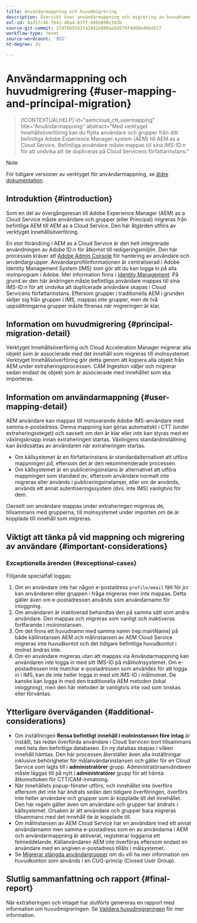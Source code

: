 ```yaml
---
title: Användarmappning och huvudmigrering
description: Översikt över användarmappning och migrering av huvudnamn på AEM as a Cloud Service.
exl-id: 4a35fc46-f641-46a4-b3ff-080d090c593b
source-git-commit: 2fdfb65543fa2942e809aa5d379f4000e40bd517
workflow-type: tm+mt
source-wordcount: '952'
ht-degree: 2%

---
```


# Användarmappning och huvudmigrering {#user-mapping-and-principal-migration}

>[!CONTEXTUALHELP]
>id="aemcloud_ctt_usermapping"
>title="Användarmappning"
>abstract="Med verktyget Innehållsöverföring kan du flytta användare och grupper från ditt befintliga Adobe Experience Manager-system (AEM) till AEM as a Cloud Service. Befintliga användare måste mappas till sina IMS-ID:n för att undvika att de dupliceras på Cloud Servicens författarinstans."

>[!NOTE]
>För tidigare versioner av verktyget för användarmappning, se [äldre dokumentation](/help/journey-migration/content-transfer-tool/user-mapping-tool-legacy/considerations-user-mapping-tool-legacy.md).

## Introduktion {#introduction}

Som en del av övergångsresan till Adobe Experience Manager (AEM) as a Cloud Service måste användare och grupper (eller Principal) migreras från befintliga AEM till AEM as a Cloud Service. Den här åtgärden utförs av verktyget Innehållsöverföring.

En stor förändring i AEM as a Cloud Service är den helt integrerade användningen av Adobe ID:n för åtkomst till redigeringsmiljön. Den här processen kräver att [Adobe Admin Console](https://helpx.adobe.com/enterprise/using/admin-console.html) för hantering av användare och användargrupper. Användarprofilinformationen är centraliserad i Adobe Identity Management System (IMS) som gör att du kan logga in på alla molnprogram i Adobe. Mer information finns i [Identity Management](https://experienceleague.adobe.com/docs/experience-manager-cloud-service/content/overview/what-is-new-and-different.html#identity-management). På grund av den här ändringen måste befintliga användare mappas till sina IMS-ID:n för att undvika att duplicerade användare skapas i Cloud Servicens författarinstans. Eftersom grupper i traditionella AEM i grunden skiljer sig från grupper i IMS, mappas inte grupper, men de två uppsättningarna grupper måste förenas när migreringen är klar.

## Information om huvudmigrering {#principal-migration-detail}

Verktyget Innehållsöverföring och Cloud Acceleration Manager migrerar alla objekt som är associerade med det innehåll som migreras till molnsystemet.  Verktyget Innehållsöverföring gör detta genom att kopiera alla objekt från AEM under extraheringsprocessen.  CAM Ingestion väljer och migrerar sedan endast de objekt som är associerade med innehållet som ska importeras.

## Information om användarmappning {#user-mapping-detail}

AEM användare kan mappas till motsvarande Adobe IMS-användare med samma e-postadress.  Denna mappning kan göras automatiskt i CTT (under extraheringssteget) och oavsett om den är klar eller inte kan styras med en växlingsknapp innan extraheringen startas. Växlingens standardinställning kan åsidosättas av användaren när extraheringen startas.

* Om källsystemet är en författarinstans är standardalternativet att utföra mappningen _på_, eftersom det är den rekommenderade processen.
* Om källsystemet är en publiceringsinstans är alternativet att utföra mappningen som standard _av_, eftersom användare normalt inte migreras eller används i publiceringsinstanser, eller om de används, används ett annat autentiseringssystem (dvs. inte IMS) vanligtvis för dem.

Oavsett om användare mappas under extraheringen migreras de, tillsammans med grupperna, till molnsystemet under importen om de är kopplade till innehåll som migreras.

## Viktigt att tänka på vid mappning och migrering av användare {#important-considerations}

### Exceptionella ärenden {#exceptional-cases}

Följande specialfall loggas:

1. Om en användare inte har någon e-postadress `profile/email` fält för *jcr* kan användaren eller gruppen i fråga migreras men inte mappas. Detta gäller även om e-postadressen används som användarnamn för inloggning.
2. Om användaren är inaktiverad behandlas den på samma sätt som andra användare. Den mappas och migreras som vanligt och inaktiveras fortfarande i molninstansen.
3. Om det finns ett huvudnamn med samma namn (rep:mainName) på både källinstansen AEM och målinstansen av AEM Cloud Service migreras inte huvudkontot och det tidigare befintliga huvudkontot i molnet ändras inte.
4. Om en användare migreras utan att mappas via Användarmappning kan användaren inte logga in med sitt IMS-ID på målmolnsystemet. Om e-postadressen inte matchar e-postadressen som användes för att logga in i IMS, kan de inte heller logga in med sitt IMS-ID i målmolnet. De kanske kan logga in med den traditionella AEM metoden (lokal inloggning), men den här metoden är vanligtvis inte vad som önskas eller förväntas.

## Ytterligare överväganden {#additional-considerations}

* Om inställningen **Rensa befintligt innehåll i molninstansen före intag** är inställt, tas redan överförda användare i Cloud Servicen bort tillsammans med hela den befintliga databasen. En ny databas skapas i vilken innehåll hämtas. Den här processen återställer även alla inställningar inklusive behörigheter för målanvändarinstansen och gäller för en Cloud Service som lagts till i **administratörer** grupp. Administratörsanvändaren måste läggas till på nytt i **administratörer** grupp för att hämta åtkomsttoken för CTT/CAM-inmatning.
* När innehållets popup-fönster utförs, och innehållet inte överförs eftersom det inte har ändrats sedan den tidigare överföringen, överförs inte heller användare och grupper som är kopplade till det innehållet. Den här regeln gäller även om användare och grupper har ändrats i källsystemet. Orsaken är att användare och grupper bara migreras tillsammans med det innehåll de är kopplade till.
* Om målinstansen av AEM Cloud Service har en användare med ett annat användarnamn men samma e-postadress som en av användarna i AEM och användarmappning är aktiverat, registrerar loggarna ett felmeddelande. Källanvändaren AEM inte överföras eftersom endast en användare med en angiven e-postadress tillåts i målsystemet.
* Se [Migrerar stängda användargrupper](/help/journey-migration/content-transfer-tool/using-content-transfer-tool/closed-user-groups-migration.md) om du vill ha mer information om huvudkonton som används i en CUG-princip (Closed User Group).

## Slutlig sammanfattning och rapport {#final-report}

När extraheringen och intaget har slutförts genereras en rapport med information om huvudmigreringen. Se [Validera huvudmigreringen](/help/journey-migration/content-transfer-tool/using-content-transfer-tool/validating-content-transfers.md#how-to-validate-principal-migration) för mer information.
